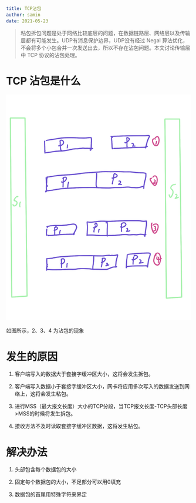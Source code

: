 ```yaml
title: TCP沾包 
author: samin
date: 2021-05-23
```

> 粘包拆包问题是处于网络比较底层的问题，在数据链路层、网络层以及传输层都有可能发生。UDP有消息保护边界，UDP没有经过 Negal 算法优化，不会将多个小包合并一次发送出去，所以不存在沾包问题。本文讨论传输层中 TCP 协议的沾包处理。

# TCP 沾包是什么

![tcp沾包示意](https://raw.githubusercontent.com/SaminZou/pic-repo/master/Network/tcp沾包示意.png)

如图所示，2、3、4 为沾包的现象

# 发生的原因

1. 客户端写入的数据大于套接字缓冲区大小，这将会发生拆包。

2. 客户端写入数据小于套接字缓冲区大小，网卡将应用多次写入的数据发送到网络上，这将会发生粘包。

3. 进行MSS（最大报文长度）大小的TCP分段，当TCP报文长度-TCP头部长度>MSS的时候将发生拆包。

4. 接收方法不及时读取套接字缓冲区数据，这将发生粘包。

# 解决办法

1. 头部包含每个数据包的大小
   
2. 固定每个数据包的大小，不足部分可以用0填充
   
3. 数据包的首尾用特殊字符来界定